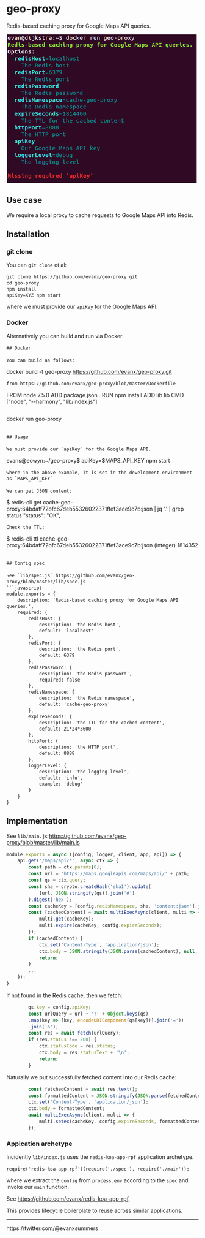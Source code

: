 
# geo-proxy

Redis-based caching proxy for Google Maps API queries.

<img src="https://raw.githubusercontent.com/evanx/geo-proxy/master/docs/readme/main.png"/>

## Use case

We require a local proxy to cache requests to Google Maps API into Redis.

## Installation

### git clone

You can `git clone` et al:
```
git clone https://github.com/evanx/geo-proxy.git
cd geo-proxy
npm install
apiKey=XYZ npm start
```
where we must provide our `apiKey` for the Google Maps API.

### Docker

Alternatively you can build and run via Docker
```
## Docker

You can build as follows:
```
docker build -t geo-proxy https://github.com/evanx/geo-proxy.git
```
from https://github.com/evanx/geo-proxy/blob/master/Dockerfile
```
FROM node:7.5.0
ADD package.json .
RUN npm install
ADD lib lib
CMD ["node", "--harmony", "lib/index.js"]
```

```
docker run geo-proxy
```

## Usage

We must provide our `apiKey` for the Google Maps API.
```
evans@eowyn:~/geo-proxy$ apiKey=$MAPS_API_KEY npm start
```
where in the above example, it is set in the development environment as `MAPS_API_KEY`

We can get JSON content:
```
$ redis-cli get cache-geo-proxy:64bdaff72bfc67deb55326022371ffef3ace9c7b:json | jq '.' | grep status
  "status": "OK",
```
Check the TTL:
```
$ redis-cli ttl cache-geo-proxy:64bdaff72bfc67deb55326022371ffef3ace9c7b:json
(integer) 1814352
```

## Config spec

See `lib/spec.js` https://github.com/evanx/geo-proxy/blob/master/lib/spec.js
```javascript
module.exports = {
    description: 'Redis-based caching proxy for Google Maps API queries.',
    required: {
        redisHost: {
            description: 'the Redis host',
            default: 'localhost'
        },
        redisPort: {
            description: 'the Redis port',
            default: 6379
        },
        redisPassword: {
            description: 'the Redis password',
            required: false
        },
        redisNamespace: {
            description: 'the Redis namespace',
            default: 'cache-geo-proxy'
        },
        expireSeconds: {
            description: 'the TTL for the cached content',
            default: 21*24*3600
        },
        httpPort: {
            description: 'the HTTP port',
            default: 8888
        },
        loggerLevel: {
            description: 'the logging level',
            default: 'info',
            example: 'debug'
        }
    }
}
```

## Implementation

See `lib/main.js` https://github.com/evanx/geo-proxy/blob/master/lib/main.js
```javascript
module.exports = async ({config, logger, client, app, api}) => {
    api.get('/maps/api/*', async ctx => {
        const path = ctx.params[0];
        const url = 'https://maps.googleapis.com/maps/api/' + path;
        const qs = ctx.query;
        const sha = crypto.createHash('sha1').update(
            [url, JSON.stringify(qs)].join('#')
        ).digest('hex');
        const cacheKey = [config.redisNamespace, sha, 'content:json'].join(':');
        const [cachedContent] = await multiExecAsync(client, multi => {
            multi.get(cacheKey);
            multi.expire(cacheKey, config.expireSeconds);
        });
        if (cachedContent) {
            ctx.set('Content-Type', 'application/json');
            ctx.body = JSON.stringify(JSON.parse(cachedContent), null, 2);
            return;
        }
        ...
    });
}
```

If not found in the Redis cache, then we fetch:
```javascript
        qs.key = config.apiKey;
        const urlQuery = url + '?' + Object.keys(qs)
        .map(key => [key, encodeURIComponent(qs[key])].join('='))
        .join('&');
        const res = await fetch(urlQuery);
        if (res.status !== 200) {
            ctx.statusCode = res.status;
            ctx.body = res.statusText + '\n';
            return;
        }
```

Naturally we put successfully fetched content into our Redis cache:
```javascript
        const fetchedContent = await res.text();
        const formattedContent = JSON.stringify(JSON.parse(fetchedContent), null, 2);
        ctx.set('Content-Type', 'application/json');
        ctx.body = formattedContent;
        await multiExecAsync(client, multi => {
            multi.setex(cacheKey, config.expireSeconds, formattedContent);
        });
```

### Appication archetype

Incidently `lib/index.js` uses the `redis-koa-app-rpf` application archetype.
```
require('redis-koa-app-rpf')(require('./spec'), require('./main'));
```
where we extract the `config` from `process.env` according to the `spec` and invoke our `main` function.

See https://github.com/evanx/redis-koa-app-rpf.

This provides lifecycle boilerplate to reuse across similar applications.

<hr>
https://twitter.com/@evanxsummers
